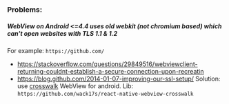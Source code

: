 ### Problems:
##### WebView on Android <=4.4 uses old webkit (not chromium based) which can't open websites with TLS 1.1 & 1.2
For example: `https://github.com/`
- https://stackoverflow.com/questions/29849516/webviewclient-returning-couldnt-establish-a-secure-connection-upon-recreatin
- https://blog.github.com/2014-01-07-improving-our-ssl-setup/
Solution: use [crosswalk](https://crosswalk-project.org/documentation/android.html) WebView for android.
Lib: `https://github.com/wack17s/react-native-webview-crosswalk`
